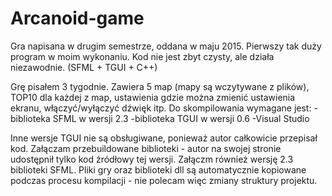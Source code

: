 # Arcanoid-game

Gra napisana w drugim semestrze, oddana w maju 2015. Pierwszy tak duży program w moim wykonaniu. Kod nie jest zbyt czysty, ale działa niezawodnie. (SFML + TGUI + C++)
  
 Grę pisałem 3 tygodnie. Zawiera 5 map (mapy są wczytywane z plików), TOP10 dla każdej z map, ustawienia gdzie można zmienić ustawienia ekranu, włączyć/wyłączyć dźwięk itp. 
Do skompilowania wymagane jest:
-biblioteka SFML w wersji 2.3
-biblioteka TGUI w wersji 0.6
-Visual Studio

Inne wersje TGUI nie są obsługiwane, ponieważ autor całkowicie przepisał kod. Załączam przebuildowane biblioteki - autor na swojej stronie udostępnił tylko kod źródłowy tej wersji. Załączm również wersję 2.3 biblioteki SFML.
Pliki gry oraz biblioteki dll są automatycznie kopiowane podczas procesu kompilacji - nie polecam więc zmiany struktury projektu.
